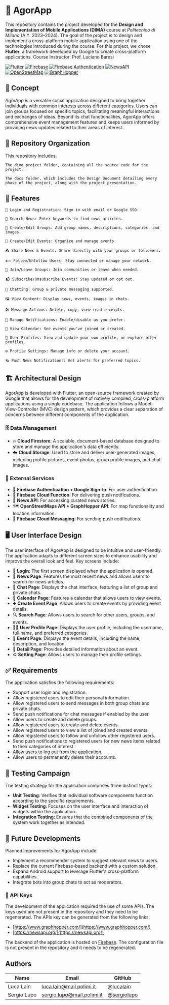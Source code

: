 # 📱 AgorApp

This repository contains the project developed for the **Design and Implementation of Mobile Applications (DIMA)** course at *Politecnico di Milano* (A.Y. 2023–2024).
The goal of the project is to design and implement a cross-platform mobile application using one of the technologies introduced during the course. For this project, we chose **Flutter**, a framework developed by Google to create cross-platform applications.
Course Instructor: Prof. Luciano Baresi


[![Flutter](https://img.shields.io/badge/flutter-%2302569B.svg?style=for-the-badge&logo=flutter&logoColor=white)](https://flutter.dev)
[![Firebase](https://img.shields.io/badge/firebase-ffca28?style=for-the-badge&logo=firebase&logoColor=black)](https://firebase.google.com/)
[![Firebase Authentication](https://img.shields.io/badge/Firebase%20Auth-FFCA28?style=for-the-badge&logo=firebase&logoColor=black)](https://firebase.google.com/products/auth)
[![NewsAPI](https://img.shields.io/badge/NewsAPI-0080FF?style=for-the-badge&logo=news&logoColor=white)](https://newsapi.org/)
[![OpenStreetMap](https://img.shields.io/badge/OpenStreetMap-7EBC6F?style=for-the-badge&logo=openstreetmap&logoColor=white)](https://www.openstreetmap.org/)
[![GraphHopper](https://img.shields.io/badge/GraphHopper-DD3333?style=for-the-badge&logo=graphhopper&logoColor=white)](https://www.graphhopper.com/)





## 📌 Concept

AgorApp is a versatile social application designed to bring together individuals with common interests across different categories. Users can join groups focused on specific topics, facilitating meaningful interactions and exchanges of ideas. Beyond its chat functionalities, AgorApp offers comprehensive event management features and keeps users informed by providing news updates related to their areas of interest.



## 📂 Repository Organization

This repository includes:

    The dima_project folder, containing all the source code for the project.

    The docs folder, which includes the Design Document detailing every phase of the project, along with the project presentation.



## 🚀 Features

    🔐 Login and Registration: Sign in with email or Google SSO.

    📰 Search News: Enter keywords to find news articles.

    👥 Create/Edit Groups: Add group names, descriptions, categories, and images.

    📅 Create/Edit Events: Organize and manage events.

    📤 Share News & Events: Share directly with your groups or followers.

    ➕➖ Follow/Unfollow Users: Stay connected or manage your network.

    👥 Join/Leave Groups: Join communities or leave when needed.

    📬 Subscribe/Unsubscribe Events: Stay updated or opt out.

    💬 Chatting: Group & private messaging supported.

    🖼️ View Content: Display news, events, images in chats.

    🛠️ Message Actions: Delete, copy, view read receipts.

    🔔 Manage Notifications: Enable/disable as you prefer.

    📆 View Calendar: See events you've joined or created.

    🙋 User Profiles: View and update your own profile, or explore other profiles.

    ⚙️ Profile Settings: Manage info or delete your account.

    🗞️ Push News Notifications: Get alerts for preferred topics.

## 🏗️ Architectural Design

AgorApp is developed with Flutter, an open-source framework created by Google that allows for the development of natively compiled, cross-platform applications using a single codebase. The application follows a Model-View-Controller (MVC) design pattern, which provides a clear separation of concerns between different components of the application.

### 🗄️ Data Management

- 🔥 **Cloud Firestore**: A scalable, document-based database designed to store and manage the application's data efficiently.
- ☁️ **Cloud Storage**: Used to store and deliver user-generated images, including profile pictures, event photos, group profile images, and chat images.

### 🔌 External Services

- 🔐 **Firebase Authentication + Google Sign-In**: For user authentication.
- 📩 **Firebase Cloud Function**: For delivering push notifications.
- 📰 **News API**: For accessing curated news stories.
- 🗺️ **OpenStreetMaps API + GraphHopper API**: For map functionality and location information.
- 🔔 **Firebase Cloud Messaging**: For sending push notifications.

## 🖥️ User Interface Design

The user interface of AgorApp is designed to be intuitive and user-friendly. The application adapts to different screen sizes to enhance usability and improve the overall look and feel. Key screens include:

- 🔑 **Login**: The first screen displayed when the application is opened.
- 📰 **News Page**: Features the most recent news and allows users to search for news articles.
- 💬 **Chat Page**: Displays the chat interface, featuring a list of group and private chats.
- 📅 **Calendar Page**: Features a calendar that allows users to view events.
- ➕ **Create Event Page**: Allows users to create events by providing event details.
- 🔍 **Search Page**: Allows users to search for other users, groups, and events.
- 🙍‍♂️ **User Profile Page**: Displays the user profile, including the username, full name, and preferred categories.
- 📍 **Event Page**: Displays the event details, including the name, description, and location.
- 📄 **Detail Page**: Provides detailed information about an event.
- ⚙️ **Setting Page**: Allows users to manage their profile settings.

## ✅ Requirements

The application satisfies the following requirements:

- Support user login and registration.
- Allow registered users to edit their personal information.
- Allow registered users to send messages in both group chats and private chats.
- Send push notifications for chat messages if enabled by the user.
- Allow users to create and delete groups.
- Allow registered users to create and delete events.
- Allow registered users to view a list of joined and created events.
- Allow registered users to follow and unfollow other registered users.
- Send push notifications to registered users for new news items related to their categories of interest.
- Allow users to log out from the application.
- Allow users to permanently delete their accounts.

## 🧪 Testing Campaign

The testing strategy for the application comprises three distinct types:

-  **Unit Testing**: Verifies that individual software components function according to the specific requirements.
-  **Widget Testing**: Focuses on the user interface and interaction of widgets within the application.
-  **Integration Testing**: Ensures that the combined components of the system work together as intended.

## 🔮 Future Developments

Planned improvements for AgorApp include:

- Implement a recommender system to suggest relevant news to users.
- Replace the current Firebase-based backend with a custom solution.
- Expand Android support to leverage Flutter's cross-platform capabilities.
- Integrate bots into group chats to act as moderators.



### 🔐 API Keys


The development of the application required the use of some APIs. The keys used are not present in the repository and they need to be regenerated. The APIs key can be generated from the following links:

-   [https://www.graphhopper.com/](https://www.graphhopper.com/)
-   [https://newsapi.org/](https://newsapi.org/)

The backend of the application is hosted on [Firebase](https://firebase.google.com/). The configuration file is not present in the repository and it needs to be regenerated.


## Authors

| Name               | Email                                                              | GitHub                                                                 |
|--------------------|--------------------------------------------------------------------|------------------------------------------------------------------------|
| Luca Lain          | [luca.lain@mail.polimi.it](mailto:luca.lain@mail.polimi.it)        | [@lucalain](https://github.com/lucalain)                               |
| Sergio Lupo        | [sergio.lupo@mail.polimi.it](mailto:sergio.lupo@mail.polimi.it)    | [@sergiolupo](https://github.com/sergiolupo) |
